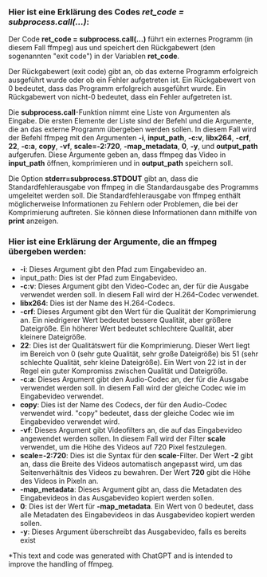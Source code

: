 ### Hier ist eine Erklärung des Codes _ret_code = subprocess.call(...)_:

Der Code **ret_code = subprocess.call(...)** führt ein externes Programm (in diesem Fall ffmpeg) aus und speichert den
Rückgabewert (den sogenannten "exit code") in der Variablen **ret_code**.

Der Rückgabewert (exit code) gibt an, ob das externe Programm erfolgreich ausgeführt wurde oder ob ein Fehler
aufgetreten ist. Ein Rückgabewert von 0 bedeutet, dass das Programm erfolgreich ausgeführt wurde. Ein Rückgabewert von
nicht-0 bedeutet, dass ein Fehler aufgetreten ist.

Die **subprocess.call**-Funktion nimmt eine Liste von Argumenten als Eingabe. Die ersten Elemente der Liste sind der
Befehl
und die Argumente, die an das externe Programm übergeben werden sollen. In diesem Fall wird der Befehl ffmpeg mit den
Argumenten **-i**, **input_path**, **-c:v**, **libx264**, **-crf**, **22**, **-c:a**, **copy**, **-vf**, **scale=-2:720**,
**-map_metadata**, **0**, **-y**, und **output_path**
aufgerufen. Diese Argumente geben an, dass ffmpeg das Video in **input_path** öffnen, komprimieren und in **output_path**
speichern soll.

Die Option **stderr=subprocess.STDOUT** gibt an, dass die Standardfehlerausgabe von ffmpeg in die Standardausgabe des
Programms umgeleitet werden soll. Die Standardfehlerausgabe von ffmpeg enthält möglicherweise Informationen zu Fehlern
oder Problemen, die bei der Komprimierung auftreten. Sie können diese Informationen dann mithilfe von **print**
anzeigen.

### Hier ist eine Erklärung der Argumente, die an ffmpeg übergeben werden:

- **-i**: Dieses Argument gibt den Pfad zum Eingabevideo an.
- input_path: Dies ist der Pfad zum Eingabevideo.
- **-c:v**: Dieses Argument gibt den Video-Codec an, der für die Ausgabe verwendet werden soll. In diesem Fall wird der
  H.264-Codec verwendet.
- **libx264**: Dies ist der Name des H.264-Codecs.
- **-crf**: Dieses Argument gibt den Wert für die Qualität der Komprimierung an. Ein niedrigerer Wert bedeutet bessere
  Qualität, aber größere Dateigröße. Ein höherer Wert bedeutet schlechtere Qualität, aber kleinere Dateigröße.
- **22**: Dies ist der Qualitätswert für die Komprimierung. Dieser Wert liegt im Bereich von 0 (sehr gute Qualität, sehr
  große
  Dateigröße) bis 51 (sehr schlechte Qualität, sehr kleine Dateigröße). Ein Wert von 22 ist in der Regel ein guter
  Kompromiss zwischen Qualität und Dateigröße.
- **-c:a**: Dieses Argument gibt den Audio-Codec an, der für die Ausgabe verwendet werden soll. In diesem Fall wird der
  gleiche Codec wie im Eingabevideo verwendet.
- **copy**: Dies ist der Name des Codecs, der für den Audio-Codec verwendet wird. "copy" bedeutet, dass der gleiche
  Codec wie
  im Eingabevideo verwendet wird.
- **-vf**: Dieses Argument gibt Videofilters an, die auf das Eingabevideo angewendet werden sollen. In diesem Fall wird
  der Filter **scale** verwendet, um die Höhe des Videos auf 720 Pixel festzulegen.
- **scale=-2:720**: Dies ist die Syntax für den **scale**-Filter. Der Wert **-2** gibt an, dass die Breite des Videos
  automatisch angepasst wird, um das Seitenverhältnis des Videos zu bewahren. Der Wert **720** gibt die Höhe des Videos in Pixeln an.
- **-map_metadata**: Dieses Argument gibt an, dass die Metadaten des Eingabevideos in das Ausgabevideo kopiert werden
  sollen.
- **0**: Dies ist der Wert für **-map_metadata**. Ein Wert von 0 bedeutet, dass alle Metadaten des Eingabevideos in das
  Ausgabevideo kopiert werden sollen.
- **-y**: Dieses Argument überschreibt das Ausgabevideo, falls es bereits exist

*This text and code was generated with ChatGPT and is intended to improve the handling of ffmpeg.